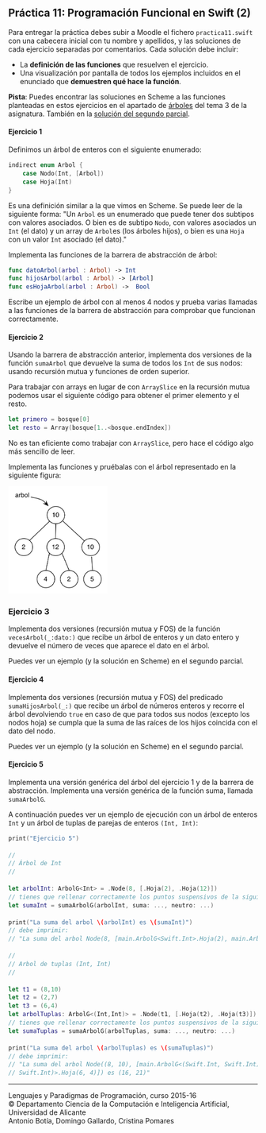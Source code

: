 ## Práctica 11: Programación Funcional en Swift (2)

Para entregar la práctica debes subir a Moodle el fichero `practica11.swift` con una cabecera inicial con tu nombre y apellidos, y las soluciones de cada ejercicio separadas por comentarios. Cada solución debe incluir:

- La **definición de las funciones** que resuelven el ejercicio.
- Una visualización por pantalla de todos los ejemplos incluidos en el enunciado que **demuestren qué hace la función**.

**Pista**: Puedes encontrar las soluciones en Scheme a las funciones planteadas en estos ejercicios en el apartado de [árboles](http://domingogallardo.github.io/lpp/teoria/Tema03-ProcedimientosEstructurasRecursivas.html#3) del tema 3 de la asignatura. También en la [solución del segundo parcial](https://moodle2015-16.ua.es/moodle/pluginfile.php/89964/mod_forum/attachment/238501/SegundoParcialLPP2015-16.pdf).

#### Ejercicio 1

Definimos un árbol de enteros con el siguiente enumerado:

```swift
indirect enum Arbol {
    case Nodo(Int, [Arbol])
    case Hoja(Int)
}
```

Es una definición similar a la que vimos en Scheme. Se puede leer de la siguiente forma: "Un `Arbol` es un enumerado que puede tener dos subtipos con valores asociados. O bien es de subtipo `Nodo`, con valores asociados un `Int` (el dato) y un array de `Arbol`es (los árboles hijos), o bien es una `Hoja` con un valor `Int` asociado (el dato)."

Implementa las funciones de la barrera de abstracción de árbol:

```swift
func datoArbol(arbol : Arbol) -> Int 
func hijosArbol(arbol : Arbol) -> [Arbol] 
func esHojaArbol(arbol : Arbol) ->  Bool 
```

Escribe un ejemplo de árbol con al menos 4 nodos y prueba varias llamadas a las funciones de la barrera de abstracción para comprobar que funcionan correctamente.


#### Ejercicio 2

Usando la barrera de abstracción anterior, implementa dos versiones de la función `sumaArbol` que devuelve la suma de todos los `Int` de sus nodos: usando recursión mutua y funciones de orden superior. 

Para trabajar con arrays en lugar de con `ArraySlice` en la recursión mutua podemos usar el siguiente código para obtener el primer elemento y el resto.

```swift
let primero = bosque[0]
let resto = Array(bosque[1..<bosque.endIndex])
```

No es tan eficiente como trabajar con `ArraySlice`, pero hace el código algo más sencillo de leer.

Implementa las funciones y pruébalas con el árbol representado en la siguiente figura:

<img src="./imagenes/suma-arbol.png" style="width: 200px;"/>


### Ejercicio 3

Implementa dos versiones (recursión mutua y FOS) de la función `vecesArbol(_:dato:)` que recibe un árbol de enteros y un dato entero y devuelve el número de veces que aparece el dato en el árbol.

Puedes ver un ejemplo (y la solución en Scheme) en el segundo parcial.


#### Ejercicio 4

Implementa dos versiones (recursión mutua y FOS) del predicado `sumaHijosArbol(_:)` que recibe un árbol de números enteros y recorre el árbol devolviendo `true` en caso de que para todos sus nodos (excepto los nodos hoja) se cumpla que la suma de las raíces de los hijos coincida con el dato del nodo. 

Puedes ver un ejemplo (y la solución en Scheme) en el segundo parcial.

#### Ejercicio 5

Implementa una versión genérica del árbol del ejercicio 1 y de la barrera de abstracción. Implementa una versión genérica de la función suma, llamada `sumaArbolG`.

A continuación puedes ver un ejemplo de ejecución con un árbol de enteros `Int` y un árbol de tuplas de parejas de enteros `(Int, Int)`:

```swift
print("Ejercicio 5")

//
// Árbol de Int
//

let arbolInt: ArbolG<Int> = .Node(8, [.Hoja(2), .Hoja(12)])
// tienes que rellenar correctamente los puntos suspensivos de la siguiente expresion
let sumaInt = sumaArbolG(arbolInt, suma: ..., neutro: ...)

print("La suma del arbol \(arbolInt) es \(sumaInt)")
// debe imprimir:
// "La suma del arbol Node(8, [main.ArbolG<Swift.Int>.Hoja(2), main.ArbolG<Swift.Int>.Hoja(12)]) es 22"

//
// Arbol de tuplas (Int, Int)
//

let t1 = (8,10)
let t2 = (2,7)
let t3 = (6,4)
let arbolTuplas: ArbolG<(Int,Int)> = .Node(t1, [.Hoja(t2), .Hoja(t3)])
// tienes que rellenar correctamente los puntos suspensivos de la siguiente expresion
let sumaTuplas = sumaArbolG(arbolTuplas, suma: ..., neutro: ...)

print("La suma del arbol \(arbolTuplas) es \(sumaTuplas)")
// debe imprimir:
// "La suma del arbol Node((8, 10), [main.ArbolG<(Swift.Int, Swift.Int)>.Hoja(2, 7), main.ArbolG<(Swift.Int, 
// Swift.Int)>.Hoja(6, 4)]) es (16, 21)"
```



----

Lenguajes y Paradigmas de Programación, curso 2015-16  
© Departamento Ciencia de la Computación e Inteligencia Artificial, Universidad de Alicante  
Antonio Botía, Domingo Gallardo, Cristina Pomares  





